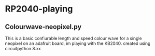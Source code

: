 # RP2040-playing
## Colourwave-neopixel.py

This is a basic confiurable length and speed colour wave for a single neopixel on an adafruit board, im playing with the KB2040. created using circuitpython 8.xx
